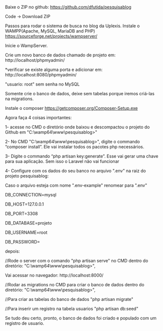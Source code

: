 Baixe o ZIP no github: https://github.com/dfutida/pesquisablog

Code -> Download ZIP

Passos para rodar o sistema de busca no blog da Uplexis.
Instale o WAMPP(Apache, MySQL, MariaDB and PHP)
https://sourceforge.net/projects/wampserver/

Inicie o WampServer.

Crie um novo banco de dados chamado de projeto em:
http://localhost/phpmyadmin/

*verificar se existe alguma porta e adicionar em:
http://localhost:8080/phpmyadmin/ 

"usuario: root" sem senha no MySQL

Somente crie o banco de dados, deixe sem tabelas porque iremos criá-las na migrations.

Instale o composer
https://getcomposer.org/Composer-Setup.exe

Agora faça 4 coisas importantes:

1- acesse no CMD o diretório onde baixou e descompactou o projeto do Github em "C:\wamp64\www\pesquisablog>"

2- No CMD "C:\wamp64\www\pesquisablog>", digite o commando “composer install”. Ele vai instalar todos os pacotes php necessários.

3- Digite o commando “php artisan key:generate”. Esse vai gerar uma chave para sua aplicação. Sem isso o Laravel não vai funcionar

4- Configure com os dados do seu banco no arquivo ".env" na raiz do projeto pesquisablog:

Caso o arquivo esteja com nome ".env-example" renomear para ".env"

DB_CONNECTION=mysql

DB_HOST=127.0.0.1

DB_PORT=3308

DB_DATABASE=projeto

DB_USERNAME=root

DB_PASSWORD=


depois:

//Rode o server com o comando "php artisan serve" no CMD dentro do diretório: "C:\wamp64\www\pesquisablog>",

Vai acessar no navegador: 
http://localhost:8000/

//Rodar as migrations no CMD para criar o banco de dados dentro do diretório: "C:\wamp64\www\pesquisablog>",

//Para criar as tabelas do banco de dados
"php artisan migrate"

//Para inserir um registro na tabela usuarios
"php artisan db:seed"

Se tudo deu certo, pronto, o banco de dados foi criado e populado com um registro de usuario.